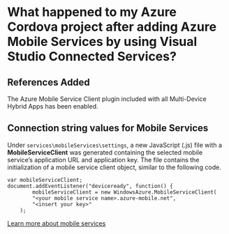 <properties 
    pageTitle="What happened to my Cordova project (Visual Studio Connected Services) | Microsoft Azure" 
    description="Describes what happened to your Azure Cordova project after adding Azure Mobile Services by using Visual Studio Connected Services " 
    services="mobile-services" 
    documentationCenter="na" 
    authors="mlhoop" 
    manager="douge" 
    editor=""/>

<tags 
    ms.service="mobile-services" 
    ms.workload="mobile" 
    ms.tgt_pltfrm="na" 
    ms.devlang="multiple" 
    ms.topic="article" 
    ms.date="01/05/2016" 
    ms.author="mlearned"/>

# What happened to my Azure Cordova project after adding Azure Mobile Services by using Visual Studio Connected Services?
## References Added
The Azure Mobile Service Client plugin included with all Multi-Device Hybrid Apps has been enabled.

## Connection string values for Mobile Services
Under `services\mobileServices\settings`, a new JavaScript (.js) file with a **MobileServiceClient** was generated containing the selected mobile service’s application URL and application key. The file contains the initialization of a mobile service client object, similar to the following code.

    var mobileServiceClient;
    document.addEventListener("deviceready", function() {
            mobileServiceClient = new WindowsAzure.MobileServiceClient(
            "<your mobile service name>.azure-mobile.net",
            "<insert your key>"
        );

[Learn more about mobile services](https://azure.microsoft.com/documentation/services/mobile-services/) 

